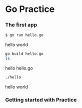 # Go Practice 

### The first app

```sh
$ go run hello.go
```
hello world

```sh
go build hello.go
ls
```
hello   hello.go

```sh
./hello
```
hello world

### Getting started with Practice


